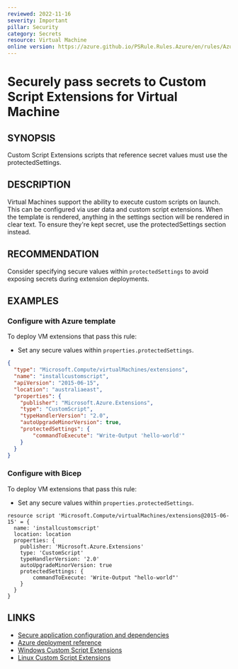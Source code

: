 ```yaml
---
reviewed: 2022-11-16
severity: Important
pillar: Security
category: Secrets
resource: Virtual Machine
online version: https://azure.github.io/PSRule.Rules.Azure/en/rules/Azure.VM.ScriptExtensions/
---
```


# Securely pass secrets to Custom Script Extensions for Virtual Machine

## SYNOPSIS

Custom Script Extensions scripts that reference secret values must use the protectedSettings.

## DESCRIPTION

Virtual Machines support the ability to execute custom scripts
on launch. This can be configured via user data and custom script extensions.
When the template is rendered, anything in the settings section will
be rendered in clear text. To ensure they're kept secret, use the protectedSettings
section instead.

## RECOMMENDATION

Consider specifying secure values within `protectedSettings` to avoid exposing secrets during extension deployments.

## EXAMPLES

### Configure with Azure template

To deploy VM extensions that pass this rule:

- Set any secure values within `properties.protectedSettings`.

```json
{
  "type": "Microsoft.Compute/virtualMachines/extensions",
  "name": "installcustomscript",
  "apiVersion": "2015-06-15",
  "location": "australiaeast",
  "properties": {
    "publisher": "Microsoft.Azure.Extensions",
    "type": "CustomScript",
    "typeHandlerVersion": "2.0",
    "autoUpgradeMinorVersion": true,
    "protectedSettings": {
        "commandToExecute": "Write-Output 'hello-world'"
    }
  }
}
```

### Configure with Bicep

To deploy VM extensions that pass this rule:

- Set any secure values within `properties.protectedSettings`.

```bicep
resource script 'Microsoft.Compute/virtualMachines/extensions@2015-06-15' = {
  name: 'installcustomscript'
  location: location
  properties: {
    publisher: 'Microsoft.Azure.Extensions'
    type: 'CustomScript'
    typeHandlerVersion: '2.0'
    autoUpgradeMinorVersion: true
    protectedSettings: {
        commandToExecute: 'Write-Output "hello-world"'
    }
  }
}
```

## LINKS

- [Secure application configuration and dependencies](https://learn.microsoft.com/azure/architecture/framework/security/design-app-dependencies)
- [Azure deployment reference](https://learn.microsoft.com/azure/templates/microsoft.compute/virtualmachines?pivots=deployment-language-bicep)
- [Windows Custom Script Extensions](https://learn.microsoft.com/azure/virtual-machines/extensions/custom-script-windows)
- [Linux Custom Script Extensions](https://learn.microsoft.com/azure/virtual-machines/extensions/custom-script-linux)
